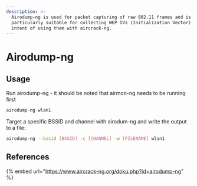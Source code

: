 ```yaml
---
description: >-
  Airodump-ng is used for packet capturing of raw 802.11 frames and is
  particularly suitable for collecting WEP IVs (Initialization Vector) for the
  intent of using them with aircrack-ng.
---
```


# Airodump-ng

## Usage

Run airodump-ng - it should be noted that airmon-ng needs to be running first

```bash
airodump-ng wlan1
```

Target a specific BSSID and channel with airodum-ng and write the output to a file:

```bash
airodump-ng --bssid [BSSID] -c [CHANNEL] -w [FILENAME] wlan1
```

## References

{% embed url="https://www.aircrack-ng.org/doku.php?id=airodump-ng" %}
